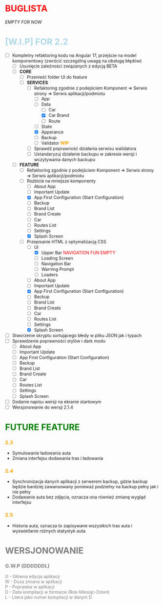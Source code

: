 # <r>BUGLISTA
*EMPTY FOR NOW*

# <lb>[W.I.P] FOR 2.2 

- [ ] Kompletny refaktoring kodu na Angular 17, przejście na model komponentowy (zwrócić szczególną uwagę na obsługę błędów)
    - [ ] Usunięcie zależności związanych z edycją BETA
    - [ ] **CORE**
        - [ ] Przenieść folder UI do feature
        - [ ] **SERVICES**
            - [ ] Refaktoring zgodnie z podejściem 
                    Komponent => Serwis strony => Serwis aplikacji/podmiotu
                - [ ] App 
                - [ ] Data
                    - [ ] Car
                    - [x] Car Brand
                    - [ ] Route
                - [ ] State
                - [x] Apperance
                - [ ] Backup
                - [ ] Validator <o>**WIP**</o>
            - [ ] Sprawdź poprawność działania serwisu walidatora
            - [ ] Ustandaryzuj działanie backupu w zakresie wersji i wczytywania danych backupu
    - [ ] **FEATURE**
        - [ ] Refaktoring zgodnie z podejściem 
                Komponent => Serwis strony => Serwis aplikacji/podmiotu
        - [ ] Rozbicie na mniejsze komponenty
            - [ ] About App
            - [ ] Important Update
            - [x] App First Configuration (Start Configuration)
            - [ ] Backup
            - [ ] Brand List
            - [ ] Brand Create
            - [ ] Car 
            - [ ] Routes List
            - [ ] Settings
            - [x] Splash Screen
        - [ ] Przepisanie HTML z optymalizacją CSS
            - [ ] UI
                - [x] Upper Bar <r>NAVIGATION FUN EMPTY</r>
                - [ ] Loading Screen
                - [ ] Navigation Bar
                - [ ] Warning Prompt
                - [ ] Loaders 
            - [ ] About App
            - [ ] Important Update
            - [x] App First Configuration (Start Configuration)
            - [ ] Backup
            - [ ] Brand List
            - [ ] Brand Create
            - [ ] Car 
            - [ ] Routes List
            - [ ] Settings
            - [x] Splash Screen
- [ ] Stworzenie skryptu sortującego błedy w pliku JSON jak i typach
- [ ] Sprawdzenie poprawności stylów i dark modu
    - [ ] About App
    - [ ] Important Update
    - [ ] App First Configuration (Start Configuration)
    - [ ] Backup
    - [ ] Brand List
    - [ ] Brand Create
    - [ ] Car 
    - [ ] Routes List
    - [ ] Settings
    - [ ] Splash Screen
- [ ] Dodanie napisu wersji na ekranie startowym
- [ ] Wersjonowanie do wersji 2.1.4

# <g>FUTURE FEATURE

### <o>2.3
- Symulowanie ładowania auta
- Zmiana interfejsu dodawania tras i ładowania

### <o>2.4
- Synchronizacja danych aplikacji z serwerem backup, gdzie backup będzie bardziej zawansowany ponieważ podzielny na backup pełny jak i nie pełny
- Dodawanie auta bez zdjęcia, oznacza ona również zmianę wygląd interfejsu

### <o>2.5
- Historia auta, oznacza to zapisywane wszystkich tras auta i wyświetlanie różnych statystyk auta

# <gr>WERSJONOWANIE

### <gr>G.W.P (DDDDDDL)

<gr>G - Główna edycja aplikacji<br>
W - Duza zmiana w aplikacji<br>
P - Poprawka w aplikacji<br>
D - Data kompilacji w formacie (Rok-Miesiąc-Dzień)<br>
L - Litera jako numer kompilacji w danym D<br>

<style>
r { color: Red }
o { color: Orange }
g { color: Green }
lb { color: Lightblue }
gr { color: gray }
dg { color: DarkGreen }
db { color: Darkblue}
</style>
